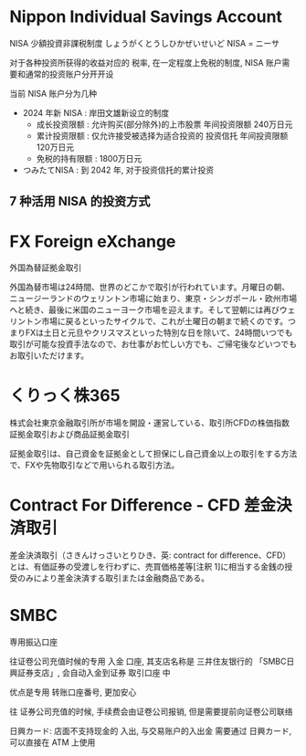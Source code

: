 # Nippon Individual Savings Account

NISA 少額投資非課税制度 しょうがくとうしひかぜいせいど NISA = ニーサ


对于各种投资所获得的收益对应的 税率, 在一定程度上免税的制度, NISA 账户需要和通常的投资账户分开开设


当前 NISA 账户分为几种
* 2024 年新 NISA    : 岸田文雄新设立的制度 
  * 成长投资限额    : 允许购买(部分除外)的上市股票   年间投资限额 240万日元
  * 累计投资限额    : 仅允许接受被选择为适合投资的 投资信托  年间投资限额 120万日元
  * 免税的持有限额  : 1800万日元
* つみたてNISA      : 到 2042 年, 对于投资信托的累计投资


## 7 种活用 NISA 的投资方式



# FX Foreign eXchange

外国為替証拠金取引



外国為替市場は24時間、世界のどこかで取引が行われています。月曜日の朝、ニュージーランドのウェリントン市場に始まり、東京・シンガポール・欧州市場へと続き、最後に米国のニューヨーク市場を迎えます。そして翌朝には再びウェリントン市場に戻るといったサイクルで、これが土曜日の朝まで続くのです。つまりFXは土日と元旦やクリスマスといった特別な日を除いて、24時間いつでも取引が可能な投資手法なので、お仕事がお忙しい方でも、ご帰宅後などいつでもお取引いただけます。


# くりっく株365


株式会社東京金融取引所が市場を開設・運営している、取引所CFDの株価指数証拠金取引および商品証拠金取引

証拠金取引は、自己資金を証拠金として担保にし自己資金以上の取引をする方法で、FXや先物取引などで用いられる取引方法。 

# Contract For Difference - CFD 差金決済取引

差金決済取引（さきんけっさいとりひき、英: contract for difference、CFD）とは、有価証券の受渡しを行わずに、売買価格差等[注釈 1]に相当する金銭の授受のみにより差金決済する取引または金融商品である。 


# SMBC


専用振込口座

往证卷公司充值时候的专用 入金 口座, 其支店名称是 三井住友银行的 「SMBC日興証券支店」, 会自动入金到证券 取引口座 中

优点是专用 转账口座番号, 更加安心  


往 证券公司充值的时候, 手续费会由证卷公司报销, 但是需要提前向证卷公司联络  



日興カード: 店面不支持现金的 入出,  与交易账户的入出金 需要通过 日興カード, 可以直接在 ATM 上使用  

 

